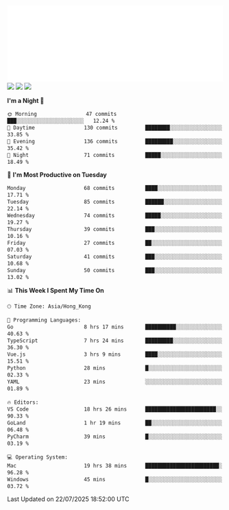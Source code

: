 <img src="./assets/header.svg" />
<img src="https://wakatime.com/share/@Shenley/f0f15f34-169b-42e7-828a-da14eca90966.svg" />
<img src="https://github-readme-stats.ykrazy.top/api/wakatime?username=shenley&langs_count=11&theme=transparent" />
<img src="https://github-readme-stats.ykrazy.top/api?username=shenlye&show_icons=true&include_all_commits=true&theme=transparent" />

<!--START_SECTION:waka-->
**I'm a Night 🦉** 

```text
🌞 Morning                47 commits          ███░░░░░░░░░░░░░░░░░░░░░░   12.24 % 
🌆 Daytime                130 commits         ████████░░░░░░░░░░░░░░░░░   33.85 % 
🌃 Evening                136 commits         █████████░░░░░░░░░░░░░░░░   35.42 % 
🌙 Night                  71 commits          █████░░░░░░░░░░░░░░░░░░░░   18.49 % 
```
📅 **I'm Most Productive on Tuesday** 

```text
Monday                   68 commits          ████░░░░░░░░░░░░░░░░░░░░░   17.71 % 
Tuesday                  85 commits          ██████░░░░░░░░░░░░░░░░░░░   22.14 % 
Wednesday                74 commits          █████░░░░░░░░░░░░░░░░░░░░   19.27 % 
Thursday                 39 commits          ███░░░░░░░░░░░░░░░░░░░░░░   10.16 % 
Friday                   27 commits          ██░░░░░░░░░░░░░░░░░░░░░░░   07.03 % 
Saturday                 41 commits          ███░░░░░░░░░░░░░░░░░░░░░░   10.68 % 
Sunday                   50 commits          ███░░░░░░░░░░░░░░░░░░░░░░   13.02 % 
```


📊 **This Week I Spent My Time On** 

```text
🕑︎ Time Zone: Asia/Hong_Kong

💬 Programming Languages: 
Go                       8 hrs 17 mins       ██████████░░░░░░░░░░░░░░░   40.63 % 
TypeScript               7 hrs 24 mins       █████████░░░░░░░░░░░░░░░░   36.30 % 
Vue.js                   3 hrs 9 mins        ████░░░░░░░░░░░░░░░░░░░░░   15.51 % 
Python                   28 mins             █░░░░░░░░░░░░░░░░░░░░░░░░   02.33 % 
YAML                     23 mins             ░░░░░░░░░░░░░░░░░░░░░░░░░   01.89 % 

🔥 Editors: 
VS Code                  18 hrs 26 mins      ███████████████████████░░   90.33 % 
GoLand                   1 hr 19 mins        ██░░░░░░░░░░░░░░░░░░░░░░░   06.48 % 
PyCharm                  39 mins             █░░░░░░░░░░░░░░░░░░░░░░░░   03.19 % 

💻 Operating System: 
Mac                      19 hrs 38 mins      ████████████████████████░   96.28 % 
Windows                  45 mins             █░░░░░░░░░░░░░░░░░░░░░░░░   03.72 % 
```


 Last Updated on 22/07/2025 18:52:00 UTC
<!--END_SECTION:waka-->

